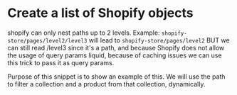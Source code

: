 # Create a list of Shopify objects

shopify can only nest paths up to 2 levels. Example: `shopify-store/pages/level2/level3` will lead to `shopify-store/pages/level2`
BUT we can still read /level3 since it's a path, and because Shopify does not allow the usage of query params liquid, because of caching issues we can use this trick to pass it as query params.

Purpose of this snippet is to show an example of this. We will use the path to filter a collection and a product from that collection, dynamically.
